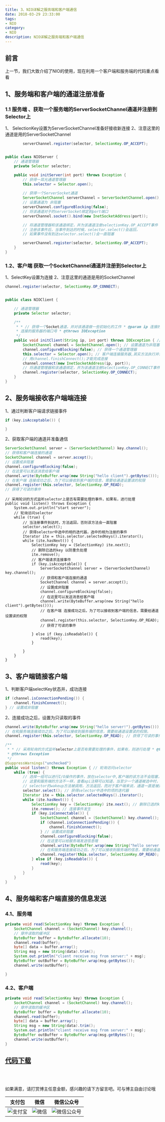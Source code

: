 ```yaml
---
title: 3、NIO详解之服务端和客户端通信
date: 2018-03-29 23:33:00
tags: 
- NIO
category: 
- NIO
description: NIO详解之服务端和客户端通信
---
```

<!-- image url 
https://raw.githubusercontent.com/HealerJean/HealerJean.github.io/master/blogImages
　　首行缩进
<font color="red">  </font>
-->

## 前言

上一节，我们大致介绍了NIO的使用，现在利用一个客户端和服务端的代码重点看看


## 1、服务端和客户端的通道注册准备


### 1.1 服务端 、获取一个服务端的ServerSocketChannel通道并注册到Selector上

1、 SelectionKey设置为ServerSocketChannel准备好接收新连接
2、注意这里的通道是用的ServerSocketChannel

```java
        serverChannel.register(selector, SelectionKey.OP_ACCEPT);
```

```java

public class NIOServer {
    // 通道管理器
    private Selector selector;

    public void initServer(int port) throws Exception {
        // 获得一耳光通道管理器
        this.selector = Selector.open();
        
        // 获得一个ServerSocket通道
        ServerSocketChannel serverChannel = ServerSocketChannel.open();
        // 设置通道为 非阻塞
        serverChannel.configureBlocking(false);
        // 将该通道对于的serverSocket绑定到port端口
        serverChannel.socket().bind(new InetSocketAddress(port));

        // 将通道管理器和该通道绑定，并为该通道注册selectionKey.OP_ACCEPT事件
        // 注册该事件后，当事件到达的时候，selector.select()会返回，
        // 如果事件没有到达selector.select()会一直阻塞

        serverChannel.register(selector, SelectionKey.OP_ACCEPT);
    }
}

```

### 1.2、客户端 获取一个SocketChannel通道并注册到Selector上

1、SelectKey设置为连接
2、注意这里的通道是用的SocketChannel

```java
channel.register(selector, SelectionKey.OP_CONNECT);
```

```java

public class NIOClient {

    // 通道管理器
    private Selector selector;

    /**
     * * // 获得一个Socket通道，并对该通道做一些初始化的工作 * @param ip 连接的服务器的ip // * @param port
     * 连接的服务器的端口号 * @throws IOException
     */
    public void initClient(String ip, int port) throws IOException { // 获得一个Socket通道
        SocketChannel channel = SocketChannel.open(); // 设置通道为非阻塞
        channel.configureBlocking(false); // 获得一个通道管理器
        this.selector = Selector.open(); // 客户端连接服务器,其实方法执行并没有实现连接，需要在listen()方法中调
        // 用channel.finishConnect();才能完成连接
        channel.connect(new InetSocketAddress(ip, port));
        // 将通道管理器和该通道绑定，并为该通道注册SelectionKey.OP_CONNECT事件。
        channel.register(selector, SelectionKey.OP_CONNECT);
    }
}
```

## 2、服务端接收客户端端连接

1、通过判断客户端请求链接事件

```java
if (key.isAcceptable()) {

}
```

2、获取客户端的通道并准备通信


```java
ServerSocketChannel server = (ServerSocketChannel) key.channel();
// 获得和客户端连接的通道
SocketChannel channel = server.accept();
// 设置成非阻塞
channel.configureBlocking(false);
// 在这里可以发送消息给客户端
channel.write(ByteBuffer.wrap(new String("hello client").getBytes()));
// 在客户端 连接成功之后，为了可以接收到客户端的信息，需要给通道设置读的权限
channel.register(this.selector, SelectionKey.OP_READ);
// 获得了可读的事件

```

```
// 采用轮训的方式监听selector上是否有需要处理的事件，如果有，进行处理
public void listen() throws Exception {
    System.out.println("start server");
    // 轮询访问selector
    while (true) {
        // 当注册事件到达时，方法返回，否则该方法会一直阻塞
        selector.select();
        // 获得selector中选中的相的迭代器，选中的相为注册的事件
        Iterator ite = this.selector.selectedKeys().iterator();
        while (ite.hasNext()) {
            SelectionKey key = (SelectionKey) ite.next();
            // 删除已选的key 以防重负处理
            ite.remove();
            // 客户端请求连接事件
            if (key.isAcceptable()) {
                ServerSocketChannel server = (ServerSocketChannel) key.channel();
                // 获得和客户端连接的通道
                SocketChannel channel = server.accept();
                // 设置成非阻塞
                channel.configureBlocking(false);
                // 在这里可以发送消息给客户端
                channel.write(ByteBuffer.wrap(new String("hello client").getBytes()));
                // 在客户端 连接成功之后，为了可以接收到客户端的信息，需要给通道设置读的权限
                channel.register(this.selector, SelectionKey.OP_READ);
                // 获得了可读的事件

            } else if (key.isReadable()) {
                read(key);
            }

        }
    }
}

```



## 3、客户端链接客户端

1、判断客户端selectKey状态并，成功连接

```java
if (channel.isConnectionPending()) {
    channel.finishConnect();
} // 设置成非阻塞

```

2、连接成功之后，设置为只读取的事件


```java
channel.write(ByteBuffer.wrap(new String("hello server!").getBytes()));
// 在和服务端连接成功之后，为了可以接收到服务端的信息，需要给通道设置读的权限。
channel.register(this.selector, SelectionKey.OP_READ); // 获得了可读的事件

```


```java
/**
 * * // 采用轮询的方式监听selector上是否有需要处理的事件，如果有，则进行处理 * @throws // IOException
 * @throws Exception
 */
@SuppressWarnings("unchecked")
public void listen() throws Exception { // 轮询访问selector
    while (true) {
        // 选择一组可以进行I/O操作的事件，放在selector中,客户端的该方法不会阻塞，
        // 这里和服务端的方法不一样，查看api注释可以知道，当至少一个通道被选中时，
        // selector的wakeup方法被调用，方法返回，而对于客户端来说，通道一直是被选中的
        selector.select(); // 获得selector中选中的项的迭代器
        Iterator ite = this.selector.selectedKeys().iterator();
        while (ite.hasNext()) {
            SelectionKey key = (SelectionKey) ite.next(); // 删除已选的key,以防重复处理
            ite.remove(); // 连接事件发生
            if (key.isConnectable()) {
                SocketChannel channel = (SocketChannel) key.channel(); // 如果正在连接，则完成连接
                if (channel.isConnectionPending()) {
                    channel.finishConnect();
                } // 设置成非阻塞
                channel.configureBlocking(false);
                // 在这里可以给服务端发送信息哦
                channel.write(ByteBuffer.wrap(new String("hello server!").getBytes()));
                // 在和服务端连接成功之后，为了可以接收到服务端的信息，需要给通道设置读的权限。
                channel.register(this.selector, SelectionKey.OP_READ); // 获得了可读的事件
            } else if (key.isReadable()) {
                read(key);
            }
        }
    }
}

```


## 4、服务端和客户端直接的信息发送

### 4.1、服务端

```java
private void read(SelectionKey key) throws Exception {
    SocketChannel channel = (SocketChannel) key.channel();
    // 穿件读取的缓冲区
    ByteBuffer buffer = ByteBuffer.allocate(10);
    channel.read(buffer);
    byte[] data = buffer.array();
    String msg = new String(data).trim();
    System.out.println("client receive msg from server:" + msg);
    ByteBuffer outBuffer = ByteBuffer.wrap(msg.getBytes());
    channel.write(outBuffer);

}

```

### 4.2、客户端


```java
private void read(SelectionKey key) throws Exception {
    SocketChannel channel = (SocketChannel) key.channel();
    // 穿件读取的缓冲区
    ByteBuffer buffer = ByteBuffer.allocate(10);
    channel.read(buffer);
    byte[] data = buffer.array();
    String msg = new String(data).trim();
    System.out.println("client receive msg from server:" + msg);
    ByteBuffer outBuffer = ByteBuffer.wrap(msg.getBytes());
    channel.write(outBuffer);
}
```

## [代码下载](https://gitee.com/HealerJean/CodeDownLoad/raw/master/2_3NIO%E8%AF%A6%E8%A7%A3/com-hlj-nio.zip)


<br/><br/><br/>
如果满意，请打赏博主任意金额，感兴趣的请下方留言吧。可与博主自由讨论哦

|支付包 | 微信|微信公众号|
|:-------:|:-------:|:------:|
|![支付宝](https://raw.githubusercontent.com/HealerJean/HealerJean.github.io/master/assets/img/tctip/alpay.jpg) | ![微信](https://raw.githubusercontent.com/HealerJean/HealerJean.github.io/master/assets/img/tctip/weixin.jpg)|![微信公众号](https://raw.githubusercontent.com/HealerJean/HealerJean.github.io/master/assets/img/my/qrcode_for_gh_a23c07a2da9e_258.jpg)|




<!-- Gitalk 评论 start  -->

<link rel="stylesheet" href="https://unpkg.com/gitalk/dist/gitalk.css">
<script src="https://unpkg.com/gitalk@latest/dist/gitalk.min.js"></script> 
<div id="gitalk-container"></div>    
 <script type="text/javascript">
    var gitalk = new Gitalk({
		clientID: `1d164cd85549874d0e3a`,
		clientSecret: `527c3d223d1e6608953e835b547061037d140355`,
		repo: `HealerJean.github.io`,
		owner: 'HealerJean',
		admin: ['HealerJean'],
		id: '7Cm8WdaMJwtXP1Nn',
    });
    gitalk.render('gitalk-container');
</script> 

<!-- Gitalk end -->

